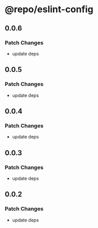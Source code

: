 # @repo/eslint-config

## 0.0.6

### Patch Changes

- update deps

## 0.0.5

### Patch Changes

- update deps

## 0.0.4

### Patch Changes

- update deps

## 0.0.3

### Patch Changes

- update deps

## 0.0.2

### Patch Changes

- update deps
